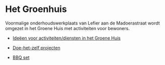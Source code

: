 # Het Groenhuis

Voormalige onderhoudswerkplaats van Lefier aan de Madoerastraat wordt omgezet in het Groene Huis met activiteiten voor bewoners.

* [Ideëen voor activiteiten/diensten in het Groene Huis](ideën.md)

* [Doe-het-zelf projecten](../doehetzelf/README.md)

* [BBQ set](bbqset.pdf)
